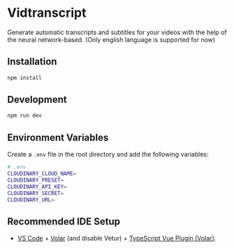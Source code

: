 # Vidtranscript

Generate automatic transcripts and subtitles for your videos with the help of the neural network-based.
(Only english language is supported for now)

## Installation

```bash
npm install
```

## Development

```bash
npm run dev
```

## Environment Variables

Create a `.env` file in the root directory and add the following variables:

```bash
# .env
CLOUDINARY_CLOUD_NAME=
CLOUDINARY_PRESET=
CLOUDINARY_API_KEY=
CLOUDINARY_SECRET=
CLOUDINARY_URL=
```

## Recommended IDE Setup

- [VS Code](https://code.visualstudio.com/) + [Volar](https://marketplace.visualstudio.com/items?itemName=Vue.volar) (and disable Vetur) + [TypeScript Vue Plugin (Volar)](https://marketplace.visualstudio.com/items?itemName=Vue.vscode-typescript-vue-plugin).
